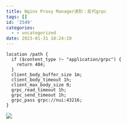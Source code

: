 ```yaml
---
title: Nginx Proxy Manager进阶：反代grpc
tags: []
id: '2549'
categories:
  - - uncategorized
date: 2023-01-31 18:24:19
---
```


```nginx
location /path {
  if ($content_type !~ "application/grpc") {
    return 404;
  }
  client_body_buffer_size 1m;
  client_body_timeout 1h;
  client_max_body_size 0;
  grpc_read_timeout 1h;
  grpc_send_timeout 1h;
  grpc_pass grpc://nui:43216;
}
```

![](https://img.limour.top/archives_2023/2023/01/31/63d8ebf212d75.webp)